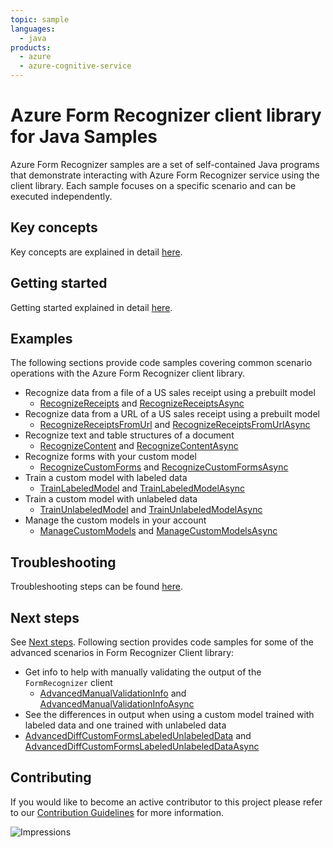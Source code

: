 ```yaml
---
topic: sample
languages:
  - java
products:
  - azure
  - azure-cognitive-service
---
```


# Azure Form Recognizer client library for Java Samples

Azure Form Recognizer samples are a set of self-contained Java programs that demonstrate interacting with Azure Form Recognizer service
using the client library. Each sample focuses on a specific scenario and can be executed independently. 

## Key concepts
Key concepts are explained in detail [here][SDK_README_KEY_CONCEPTS].

## Getting started
Getting started explained in detail [here][SDK_README_GETTING_STARTED].

## Examples
The following sections provide code samples covering common scenario operations with the Azure Form Recognizer client library.
- Recognize data from a file of a US sales receipt using a prebuilt model
  - [RecognizeReceipts][recognize_receipts] and [RecognizeReceiptsAsync][recognize_receipts_async]
- Recognize data from a URL of a US sales receipt using a prebuilt model
  - [RecognizeReceiptsFromUrl][recognize_receipts_from_url] and [RecognizeReceiptsFromUrlAsync][recognize_receipts_from_url_async]
- Recognize text and table structures of a document
  - [RecognizeContent][recognize_content] and [RecognizeContentAsync][recognize_content_async]
- Recognize forms with your custom model
  - [RecognizeCustomForms][recognize_custom_forms] and [RecognizeCustomFormsAsync][recognize_custom_forms_async]
- Train a custom model with labeled data
  - [TrainLabeledModel][train_labeled_model] and [TrainLabeledModelAsync][train_labeled_model_async]
- Train a custom model with unlabeled data
  - [TrainUnlabeledModel][train_unlabeled_model] and [TrainUnlabeledModelAsync][train_unlabeled_model_async]
- Manage the custom models in your account
  - [ManageCustomModels][manage_custom_models] and [ManageCustomModelsAsync][manage_custom_models_async]

## Troubleshooting
Troubleshooting steps can be found [here][SDK_README_TROUBLESHOOTING].

## Next steps
See [Next steps][SDK_README_NEXT_STEPS].
Following section provides code samples for some of the advanced scenarios in Form Recognizer Client library:
- Get info to help with manually validating the output of the `FormRecognizer` client
  - [AdvancedManualValidationInfo][get_manual_validation_info] and [AdvancedManualValidationInfoAsync][get_manual_validation_info_async]
- See the differences in output when using a custom model trained with labeled data and one trained with unlabeled data
 - [AdvancedDiffCustomFormsLabeledUnlabeledData][differentiate_custom_forms_with_labeled_and_unlabeled_models] and [AdvancedDiffCustomFormsLabeledUnlabeledDataAsync][differentiate_custom_forms_with_labeled_and_unlabeled_models_async]

## Contributing
If you would like to become an active contributor to this project please refer to our [Contribution
Guidelines][SDK_README_CONTRIBUTING] for more information.

<!-- LINKS -->
[SDK_README_CONTRIBUTING]: ../../README.md#contributing
[SDK_README_GETTING_STARTED]: ../../README.md#getting-started
[SDK_README_TROUBLESHOOTING]: ../../README.md#troubleshooting
[SDK_README_KEY_CONCEPTS]: ../../README.md#key-concepts
[SDK_README_DEPENDENCY]: ../../README.md#include-the-package
[SDK_README_NEXT_STEPS]: ../../README.md#next-steps

[differentiate_custom_forms_with_labeled_and_unlabeled_models]: java/com/azure/ai/formrecognizer/AdvancedDiffLabeledUnlabeledData.java
[differentiate_custom_forms_with_labeled_and_unlabeled_models_async]: java/com/azure/ai/formrecognizer/AdvancedDiffLabeledUnlabeledDataAsync.java
[get_manual_validation_info]: java/com/azure/ai/formrecognizer/AdvancedManualValidationInfo.java
[get_manual_validation_info_async]: java/com/azure/ai/formrecognizer/AdvancedManualValidationInfoAsync.java
[manage_custom_models]: java/com/azure/ai/formrecognizer/ManageCustomModels.java
[manage_custom_models_async]: java/com/azure/ai/formrecognizer/ManageCustomModelsAsync.java
[recognize_receipts]: java/com/azure/ai/formrecognizer/RecognizeReceipts.java
[recognize_receipts_async]: java/com/azure/ai/formrecognizer/RecognizeReceiptsAsync.java
[recognize_receipts_from_url]: java/com/azure/ai/formrecognizer/RecognizeReceiptsFromUrl.java
[recognize_receipts_from_url_async]: java/com/azure/ai/formrecognizer/RecognizeReceiptsFromUrlAsync.java
[recognize_content]: java/com/azure/ai/formrecognizer/RecognizeContent.java
[recognize_content_async]: java/com/azure/ai/formrecognizer/RecognizeContentAsync.java
[recognize_custom_forms]: java/com/azure/ai/formrecognizer/RecognizeCustomForms.java
[recognize_custom_forms_async]: java/com/azure/ai/formrecognizer/RecognizeCustomFormsAsync.java
[train_unlabeled_model]: java/com/azure/ai/formrecognizer/TrainUnlabeledModel.java
[train_unlabeled_model_async]: java/com/azure/ai/formrecognizer/TrainUnlabeledModelAsync.java
[train_labeled_model]: java/com/azure/ai/formrecognizer/TrainLabeledModel.java
[train_labeled_model_async]: java/com/azure/ai/formrecognizer/TrainLabeledModelAsync.java

![Impressions](https://azure-sdk-impressions.azurewebsites.net/api/impressions/azure-sdk-for-java%2Fsdk%2Fformrecognizer%2Fazure-ai-formrecognizer%2FREADME.png)
